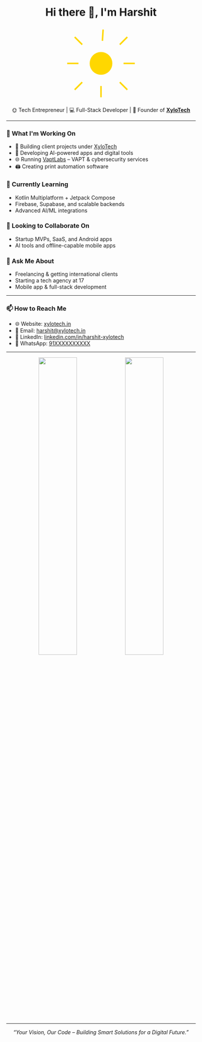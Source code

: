<h1 align="center">Hi there 👋, I'm Harshit</h1>

<div align="center">
 <!-- sun-animation.svg -->
<svg width="200" height="200" viewBox="0 0 200 200" xmlns="http://www.w3.org/2000/svg">
  <circle cx="100" cy="100" r="30" fill="#FFD700">
    <animate attributeName="r" values="30;35;30" dur="2s" repeatCount="indefinite" />
  </circle>
  <g stroke="#FFD700" stroke-width="4">
    <line x1="100" y1="10" x2="100" y2="40">
      <animateTransform attributeName="transform" type="rotate" from="0 100 100" to="360 100 100" dur="5s" repeatCount="indefinite"/>
    </line>
    <line x1="100" y1="160" x2="100" y2="190" />
    <line x1="10" y1="100" x2="40" y2="100" />
    <line x1="160" y1="100" x2="190" y2="100" />
    <line x1="30" y1="30" x2="50" y2="50" />
    <line x1="150" y1="150" x2="170" y2="170" />
    <line x1="30" y1="170" x2="50" y2="150" />
    <line x1="150" y1="50" x2="170" y2="30" />
  </g>
</svg>

</div>

<p align="center">
  🌞 Tech Entrepreneur | 💻 Full-Stack Developer | 🚀 Founder of <a href="https://xylotech.in" target="_blank"><b>XyloTech</b></a>
</p>

---

### 🚀 What I'm Working On
- 🔧 Building client projects under [XyloTech](https://xylotech.in)
- 🤖 Developing AI-powered apps and digital tools
- 🌐 Running [VaptLabs](https://vaptlabs.com) – VAPT & cybersecurity services
- 🖨️ Creating print automation software

### 🌱 Currently Learning
- Kotlin Multiplatform + Jetpack Compose
- Firebase, Supabase, and scalable backends
- Advanced AI/ML integrations

### 🤝 Looking to Collaborate On
- Startup MVPs, SaaS, and Android apps
- AI tools and offline-capable mobile apps

### 💬 Ask Me About
- Freelancing & getting international clients
- Starting a tech agency at 17
- Mobile app & full-stack development

---

### 📫 How to Reach Me
- 🌐 Website: [xylotech.in](https://xylotech.in)
- 📩 Email: harshit@xylotech.in
- 💼 LinkedIn: [linkedin.com/in/harshit-xylotech](https://linkedin.com/in/harshit-xylotech)
- 💬 WhatsApp: [91XXXXXXXXXX](https://wa.me/9180097773835)

---

<div align="center">
  <img src="https://github-readme-stats.vercel.app/api?username=Harshit-Xylodev&show_icons=true&theme=radical" width="45%" />
  <img src="https://github-readme-streak-stats.herokuapp.com?user=Harshit-Xylodev&theme=radical" width="45%" />
</div>

---

<p align="center">
  <i>“Your Vision, Our Code – Building Smart Solutions for a Digital Future.”</i>  
</p>
